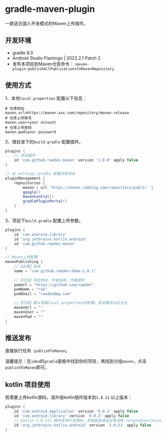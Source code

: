# gradle-maven-plugin

一款适合国人开发模式的Maven上传插件。

## 开发环境

- gradle 8.0
- Android Studio Flamingo | 2022.2.1 Patch 2
- 发布本项目到Maven仓库命令：`:maven-plugin:publishAllPublicationsToMavenRepository`

## 使用方式

1、本地`local.properties` 配置以下信息：

```properties
# 仓库地址
maven.url=https://maven.xxx.com/repository/maven-release
# 仓库上传账号
maven.user=your account
# 仓库上传密码
maven.pwd=your password
```

2、根目录下的`build.gradle` 配置插件。

```groovy
plugins {
    // 添加插件
    id 'com.github.raedev.maven' version '1.0.0' apply false
}
```

```groovy
// 在 settings.gradle 配置仓库地址
pluginManagement {
    repositories {
        maven { url 'https://maven.raeblog.com/repository/public' }
        google()
        mavenCentral()
        gradlePluginPortal()
    }
}
```

3、项目下`build.gradle` 配置上传参数。

```groovy
plugins {
    id 'com.android.library'
    id 'org.jetbrains.kotlin.android'
    id 'com.github.raedev.maven'
}

// Maven上传配置
mavenPublishing {
    //【必填】名称
    name = "com.github.raedev:demo:1.0.1"
    
    //【可选】项目地址、作者名称、作者邮件
    pomUrl = "https://github.com/raedev"
    pomName = "rae"
    pomEmail = "raedev@qq.com"

    //【可选】默认读取local.properties的配置，若设置将以此为主
    mavenUrl = ""
    mavenUser = ""
    mavenPwd = ""
}
```

## 推送发布

直接执行任务 `:publishToMaven`。

温馨提示：在`idea`的`gradle`面板中找到你的项目，再找到分组`maven`，点击`publishToMaven`即可。

## kotlin 项目使用

若需要上传kotlin源码，请升级kotlin插件版本到`1.8.21` 以上版本：

```groovy
plugins {
    id 'com.android.application' version '8.0.2' apply false
    id 'com.android.library' version '8.0.2' apply false
    // kotlin 1.8.21+ 插件支持打包源码，其他版本请验证有没有 releaseSourcesJar gradle任务。
    id 'org.jetbrains.kotlin.android' version '1.8.21' apply false
}
```




